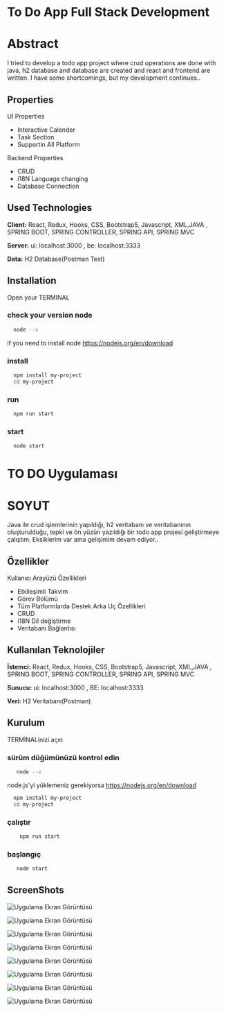 
# To Do App Full Stack Development

# Abstract

I tried to develop a todo app project where crud operations are done with java, h2 database and database are created and react and frontend are written. I have some shortcomings, but my development continues..



## Properties

UI Properties

- Interactive Calender
- Task Section 
- Supportin All Platform

Backend Properties
- CRUD
- i18N Language changing
- Database Connection



  
## Used Technologies

**Client:** React, Redux, Hooks, CSS, Bootstrap5, Javascript, XML,JAVA , SPRING BOOT, SPRING CONTROLLER, SPRING API, SPRING MVC

**Server:** ui: localhost:3000 , be: localhost:3333

**Data:** H2 Database(Postman Test)

  
## Installation

Open your TERMINAL 

### check your version node
```bash
  node --v 
``` 
if you need to install node
https://nodejs.org/en/download
### install
```bash
  npm install my-project
  cd my-project
```
### run
```bash
  npm run start  
```
### start
```bash
  node start 
```

# TO DO Uygulaması 

# SOYUT

Java ile crud işlemlerinin yapıldığı, h2 veritabanı ve veritabanının oluşturulduğu, tepki ve ön yüzün yazıldığı bir todo app projesi geliştirmeye çalıştım. Eksiklerim var ama gelişimim devam ediyor..

## Özellikler
Kullanıcı Arayüzü Özellikleri
- Etkileşimli Takvim
- Görev Bölümü
- Tüm Platformlarda Destek
Arka Uç Özellikleri
- CRUD
- i18N Dil değiştirme
- Veritabanı Bağlantısı

## Kullanılan Teknolojiler

**İstemci:** React, Redux, Hooks, CSS, Bootstrap5, Javascript, XML,JAVA , SPRING BOOT, SPRING CONTROLLER, SPRING API, SPRING MVC

**Sunucu:** ui: localhost:3000 , BE: localhost:3333

**Veri:** H2 Veritabanı(Postman)
  
  
## Kurulum

TERMİNALinizi açın

### sürüm düğümünüzü kontrol edin
``` bash
   node --v
```
node.js'yi yüklemeniz gerekiyorsa
https://nodejs.org/en/download

``` bash
  npm install my-project
  cd my-project
```
### çalıştır
``` bash
    npm run start 
```
### başlangıç
``` bash
   node start
```

## ScreenShots

![Uygulama Ekran Görüntüsü](https://i.hizliresim.com/4x8d4wh.png)

![Uygulama Ekran Görüntüsü](https://i.hizliresim.com/tbp9r1u.png)

![Uygulama Ekran Görüntüsü](https://i.hizliresim.com/psc5cge.png)

![Uygulama Ekran Görüntüsü](https://i.hizliresim.com/do0ibi9.png)

![Uygulama Ekran Görüntüsü](https://i.hizliresim.com/j185lxk.png)

![Uygulama Ekran Görüntüsü](https://i.hizliresim.com/ayh8pwb.png)

![Uygulama Ekran Görüntüsü](https://i.hizliresim.com/m5jebia.png)

![Uygulama Ekran Görüntüsü](https://i.hizliresim.com/fm29h0r.png)


